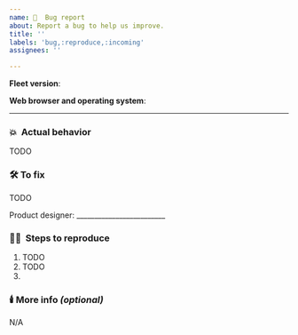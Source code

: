 ```yaml
---
name: 🦟  Bug report
about: Report a bug to help us improve.
title: ''
labels: 'bug,:reproduce,:incoming'
assignees: ''

---
```


**Fleet version**: <!-- Copy this from the "My account" page in the Fleet UI, or run `fleetctl --version` -->

**Web browser and operating system**: <!-- e.g. Chrome 88.0.4324 running on macOS -->

<hr/>


### 💥  Actual behavior
<!-- What did you see?  Paste a screenshot, include a 30s video, or write 1-2 sentences describing the issue you observed. -->
TODO

### 🛠️ To fix
<!-- Add the expected fix here. If you're not sure, leave this blank for product to specify.  -->
TODO

Product designer: _________________________<!-- Who is the product designer to contact if folks have questions about this fix? -->

### 🧑‍💻  Steps to reproduce
<!-- Provide step-by-step actions of how to recreate this bug in a clean install of Fleet. (This helps others understand and fix it more quickly.) -->
1. TODO
2. TODO
3. 

### 🕯️ More info _(optional)_
<!-- Add any additional details you think could be relevant to solving or reproducing the bug (e.g., "this does not reproduce when...") -->
N/A

<!-- If this is a performance issue, follow these steps to generate and attach a debug archive: https://fleetdm.com/docs/using-fleet/monitoring-fleet#debugging-performance-issues -->
